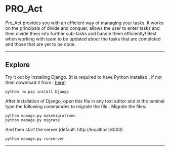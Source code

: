 # PRO_Act


Pro_Act provides you with an efficient way of managing your tasks. It works on the principals of divide and conquer, allows the user to enter tasks and then divide them into further sub-tasks and handle them efficiently!
Best when working with team to be updated about the tasks that are completed and those that are yet to be done.


---
## Explore
Try it out by installing Django. (It is required to have Python installed , if not then download it from : [here](https://www.python.org/downloads/))

    python -m pip install Django
    
    
After installation of Django, open this file in any text editor and in the teminal type the following commandes to migrate the file . 
Migrate the files:

    python manage.py makemigrations
    python manage.py migrate

And then start the server (default: http://localhost:8000)

    python manage.py runserver

---
